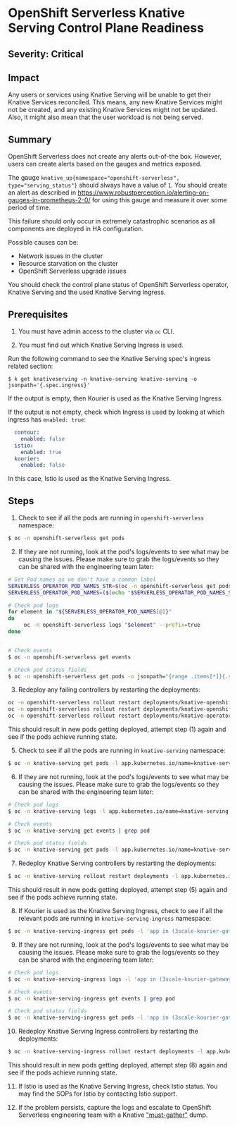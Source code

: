 # OpenShift Serverless Knative Serving Control Plane Readiness

## Severity: Critical

## Impact

Any users or services using Knative Serving will be unable to get their Knative Services reconciled.
This means, any new Knative Services might not be created, and any existing Knative Services might not be updated. Also, it might also mean that the user workload is not being served.

## Summary

OpenShift Serverless does not create any alerts out-of-the box. However, users can create alerts based on the gauges and metrics exposed.

The gauge `knative_up{namespace="openshift-serverless", type="serving_status"}` should always have a value of `1`.  You should create an alert as described in https://www.robustperception.io/alerting-on-gauges-in-prometheus-2-0/ for using this gauge and measure it over some period of time.

This failure should only occur in extremely catastrophic scenarios as all components are deployed in HA configuration.

Possible causes can be:
- Network issues in the cluster
- Resource starvation on the cluster
- OpenShift Serverless upgrade issues

You should check the control plane status of OpenShift Serverless operator, Knative Serving and the used Knative Serving Ingress.

## Prerequisites

1. You must have admin access to the cluster via `oc` CLI.

2. You must find out which Knative Serving Ingress is used.

Run the following command to see the Knative Serving spec's ingress related section:

```shell
$ k get knativeserving -n knative-serving knative-serving -o jsonpath='{.spec.ingress}'
```

If the output is empty, then Kourier is used as the Knative Serving Ingress. 

If the output is not empty, check which Ingress is used by looking at which ingress has `enabled: true`:

```yaml
  contour:
    enabled: false
  istio:
    enabled: true
  kourier:
    enabled: false
```

In this case, Istio is used as the Knative Serving Ingress.

## Steps

1. Check to see if all the pods are running in `openshift-serverless` namespace:

```bash
$ oc -n openshift-serverless get pods
```

2. If they are not running, look at the pod's logs/events to see what may be causing the issues. Please make sure to grab the logs/events so they can be shared with the engineering team later:

```bash
# Get Pod names as we don't have a common label
SERVERLESS_OPERATOR_POD_NAMES_STR=$(oc -n openshift-serverless get pods --template '{{range .items}}{{.metadata.name}}{{" "}}{{end}}')
SERVERLESS_OPERATOR_POD_NAMES=($(echo "$SERVERLESS_OPERATOR_POD_NAMES_STR" | tr ' ' '\n'))

# Check pod logs
for element in "${SERVERLESS_OPERATOR_POD_NAMES[@]}"
do
     oc -n openshift-serverless logs "$element" --prefix=true
done


# Check events 
$ oc -n openshift-serverless get events

# Check pod status fields
$ oc -n openshift-serverless get pods -o jsonpath="{range .items[*]}{.status}{\"\n\n\"}{end}" 
```

3. Redeploy any failing controllers by restarting the deployments:

```bash
oc -n openshift-serverless rollout restart deployments/knative-openshift
oc -n openshift-serverless rollout restart deployments/knative-openshift-ingress
oc -n openshift-serverless rollout restart deployments/knative-operator-webhook
```

This should result in new pods getting deployed, attempt step (1) again and see if the pods achieve running state.

5. Check to see if all the pods are running in `knative-serving` namespace:

```bash
$ oc -n knative-serving get pods -l app.kubernetes.io/name=knative-serving
``` 

6. If they are not running, look at the pod's logs/events to see what may be causing the issues. Please make sure to grab the logs/events so they can be shared with the engineering team later:

```bash
# Check pod logs 
$ oc -n knative-serving logs -l app.kubernetes.io/name=knative-serving --prefix=true

# Check events 
$ oc -n knative-serving get events | grep pod

# Check pod status fields
$ oc -n knative-serving get pods -l app.kubernetes.io/name=knative-serving -o jsonpath="{range .items[*]}{.status}{\"\n\n\"}{end}"
```

7. Redeploy Knative Serving controllers by restarting the deployments:

```bash
$ oc -n knative-serving rollout restart deployments -l app.kubernetes.io/name=knative-serving
```

This should result in new pods getting deployed, attempt step (5) again and see if the pods achieve running state.

8. If Kourier is used as the Knative Serving Ingress, check to see if all the relevant pods are running in `knative-serving-ingress` namespace:

```bash
$ oc -n knative-serving-ingress get pods -l 'app in (3scale-kourier-gateway, net-kourier-controller)'
```

9. If they are not running, look at the pod's logs/events to see what may be causing the issues. Please make sure to grab the logs/events so they can be shared with the engineering team later:

```bash
# Check pod logs 
$ oc -n knative-serving-ingress logs -l 'app in (3scale-kourier-gateway, net-kourier-controller)' --prefix=true

# Check events 
$ oc -n knative-serving-ingress get events | grep pod

# Check pod status fields
$ oc -n knative-serving-ingress get pods -l 'app in (3scale-kourier-gateway, net-kourier-controller)' -o jsonpath="{range .items[*]}{.status}{\"\n\n\"}{end}"
```

10. Redeploy Knative Serving Ingress controllers by restarting the deployments:

```bash
$ oc -n knative-serving-ingress rollout restart deployments -l app.kubernetes.io/component=net-kourier
```

This should result in new pods getting deployed, attempt step (8) again and see if the pods achieve running state.

11. If Istio is used as the Knative Serving Ingress, check Istio status. You may find the SOPs for Istio by contacting Istio support. 

12. If the problem persists, capture the logs and escalate to OpenShift Serverless engineering team with a Knative ["must-gather"](https://github.com/openshift-knative/must-gather) dump.


